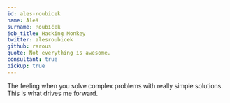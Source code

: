 ```yaml
---
id: ales-roubicek
name: Aleš
surname: Roubíček
job_title: Hacking Monkey
twitter: alesroubicek
github: rarous
quote: Not everything is awesome.
consultant: true
pickup: true
---
```


The feeling when you solve complex problems with really simple solutions. This is what drives me forward.

